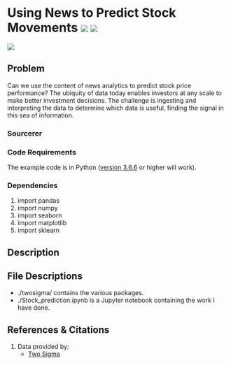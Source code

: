 # Using News to Predict Stock Movements [![](https://img.shields.io/github/license/sourcerer-io/hall-of-fame.svg?colorB=ff0000)](https://github.com/souvikb07/Predict-Blood-Donations/blob/master/LICENSE)  [![](https://img.shields.io/badge/Souvik-Banerjee-blue.svg)](https://souvikb07.github.io)

<img src = "https://ei.marketwatch.com/Multimedia/2018/01/16/Photos/ZH/MW-GB819_stocks_20180116134819_ZH.jpg?uuid=d1d56e68-faed-11e7-9db3-9c8e992d421e">

## Problem
Can we use the content of news analytics to predict stock price performance? The ubiquity of data today enables investors at any scale to make better investment decisions. The challenge is ingesting and interpreting the data to determine which data is useful, finding the signal in this sea of information.

### Sourcerer

### Code Requirements
The example code is in Python ([version 3.6.6](https://www.python.org/downloads/release/python-366/) or higher will work). 

### Dependencies

1) import pandas
2) import numpy
3) import seaborn
4) import matplotlib
5) import sklearn

## Description

## File Descriptions

* ./twosigma/ contains the various packages.
* ./Stock_prediction.ipynb is a Jupyter notebook containing the work I have done.

## References & Citations

1. Data provided by:
    * [Two Sigma](https://www.kaggle.com/c/two-sigma-financial-news/data)
